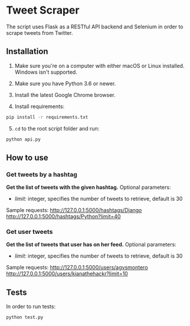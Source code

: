 # Tweet Scraper

The script uses Flask as a RESTful API backend and Selenium in order to scrape tweets from Twitter.

## Installation

1. Make sure you're on a computer with either macOS or Linux installed. Windows isn't supported.

2. Make sure you have Python 3.6 or newer.

3. Install the latest Google Chrome browser.

4. Install requirements:
```bash
pip install -r requirements.txt
```

5. `cd` to the root script folder and run:
```bash
python api.py
```

## How to use

### Get tweets by a hashtag

**Get the list of tweets with the given hashtag.**
Optional parameters:
* *limit:* integer, specifies the number of tweets to retrieve, default is 30

Sample requests:
http://127.0.0.1:5000/hashtags/Django
http://127.0.0.1:5000/hashtags/Python?limit=40

### Get user tweets

**Get the list of tweets that user has on her feed.**
Optional parameters:
* *limit:* integer, specifies the number of tweets to retrieve, default is 30

Sample requests:
http://127.0.0.1:5000/users/agvsmontero
http://127.0.0.1:5000/users/kianathehackr?limit=10

## Tests

In order to run tests:
```bash
python test.py
```
